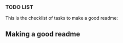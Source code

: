 ### TODO LIST
This is the checklist of tasks to make a good readme:

## **Making a good readme**

  
